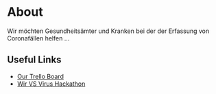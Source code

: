# About

Wir möchten Gesundheitsämter und Kranken bei der der Erfassung von Coronafällen helfen
...

 


## Useful Links
- [Our Trello Board](https://trello.com/b/EjpptW0V/0583-beschreibung-app-zur-registrierung-infizierter) 
- [Wir VS Virus Hackathon](https://wirvsvirushackathon.org/)